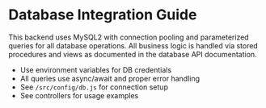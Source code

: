 # Database Integration Guide

This backend uses MySQL2 with connection pooling and parameterized queries for all database operations. All business logic is handled via stored procedures and views as documented in the database API documentation.

- Use environment variables for DB credentials
- All queries use async/await and proper error handling
- See `/src/config/db.js` for connection setup
- See controllers for usage examples
